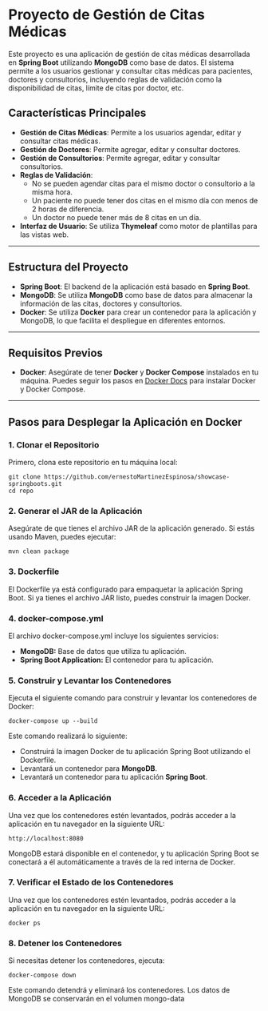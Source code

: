 # Proyecto de Gestión de Citas Médicas

Este proyecto es una aplicación de gestión de citas médicas desarrollada en **Spring Boot** utilizando **MongoDB** como base de datos. El sistema permite a los usuarios gestionar y consultar citas médicas para pacientes, doctores y consultorios, incluyendo reglas de validación como la disponibilidad de citas, límite de citas por doctor, etc.


## Características Principales

- **Gestión de Citas Médicas**: Permite a los usuarios agendar, editar y consultar citas médicas.
- **Gestión de Doctores**: Permite agregar, editar y consultar doctores.
- **Gestión de Consultorios**: Permite agregar, editar y consultar consultorios.
- **Reglas de Validación**: 
  - No se pueden agendar citas para el mismo doctor o consultorio a la misma hora.
  - Un paciente no puede tener dos citas en el mismo día con menos de 2 horas de diferencia.
  - Un doctor no puede tener más de 8 citas en un día.
- **Interfaz de Usuario**: Se utiliza **Thymeleaf** como motor de plantillas para las vistas web.

---

## Estructura del Proyecto

- **Spring Boot**: El backend de la aplicación está basado en **Spring Boot**.
- **MongoDB**: Se utiliza **MongoDB** como base de datos para almacenar la información de las citas, doctores y consultorios.
- **Docker**: Se utiliza **Docker** para crear un contenedor para la aplicación y MongoDB, lo que facilita el despliegue en diferentes entornos.

---

## Requisitos Previos

- **Docker**: Asegúrate de tener **Docker** y **Docker Compose** instalados en tu máquina. Puedes seguir los pasos en [Docker Docs](https://docs.docker.com/get-docker/) para instalar Docker y Docker Compose.

---

## Pasos para Desplegar la Aplicación en Docker

### 1. **Clonar el Repositorio**
		
Primero, clona este repositorio en tu máquina local:
	
	git clone https://github.com/ernestoMartinezEspinosa/showcase-springboots.git
	cd repo
	
	
### 2. **Generar el JAR de la Aplicación**
Asegúrate de que tienes el archivo JAR de la aplicación generado. Si estás usando Maven, puedes ejecutar:

	mvn clean package
	
### 3. **Dockerfile**
El Dockerfile ya está configurado para empaquetar la aplicación Spring Boot. Si ya tienes el archivo JAR listo, puedes construir la imagen Docker.
	
### 4. **docker-compose.yml**
El archivo docker-compose.yml incluye los siguientes servicios:
	
- **MongoDB:** Base de datos que utiliza tu aplicación.
- **Spring Boot Application:** El contenedor para tu aplicación.
	
### 5. **Construir y Levantar los Contenedores**
Ejecuta el siguiente comando para construir y levantar los contenedores de Docker:
	
	docker-compose up --build
	
Este comando realizará lo siguiente:
	
- Construirá la imagen Docker de tu aplicación Spring Boot utilizando el Dockerfile.
- Levantará un contenedor para **MongoDB**.
- Levantará un contenedor para tu aplicación **Spring Boot**.
	
### 6. **Acceder a la Aplicación**
Una vez que los contenedores estén levantados, podrás acceder a la aplicación en tu navegador en la siguiente URL:
	
	http://localhost:8080
	
MongoDB estará disponible en el contenedor, y tu aplicación Spring Boot se conectará a él automáticamente a través de la red interna de Docker.
	
### 7. **Verificar el Estado de los Contenedores**
Una vez que los contenedores estén levantados, podrás acceder a la aplicación en tu navegador en la siguiente URL:
	
	docker ps
	
### 8. **Detener los Contenedores**
Si necesitas detener los contenedores, ejecuta:
	
	docker-compose down
	
Este comando detendrá y eliminará los contenedores. Los datos de MongoDB se conservarán en el volumen mongo-data